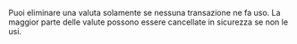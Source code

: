 Puoi eliminare una valuta solamente se nessuna transazione ne fa uso. La maggior parte delle valute possono essere cancellate in sicurezza se non le usi.